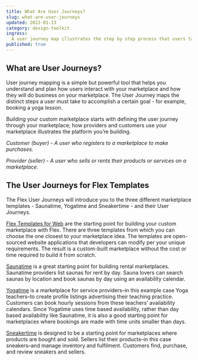 ```yaml
---
title: What Are User Journeys?
slug: what-are-user-journeys
updated: 2022-01-13
category: design-toolkit
ingress:
  A user journey map illustrates the step by step process that users take to complete a task. The Flex user journeys answer the question "How do users use the marketplace?"
published: true
---
```

## What are User Journeys?

User journey mapping is a simple but powerful tool that helps you understand and plan how users interact with your marketplace and how they will do business on your marketplace. The User Journey maps the distinct steps a user must take to accomplish a certain goal - for example, booking a yoga lesson.

Building your custom marketplace starts with defining the user journey through your marketplace; how providers and customers use your marketplace illustrates the platform you’re building. 

*Customer (buyer) - A user who registers to a marketplace to make purchases.*

*Provider (seller) - A user who sells or rents their products or services on a marketplace.*


## The User Journeys for Flex Templates

The Flex User Journeys will introduce you to the three different marketplace templates - Saunatime, Yogatime and Sneakertime - and their User Journeys.

[Flex Templates for Web](/background/concepts/#flex-templates-for-web-ftw) are the starting point for building your custom marketplace with Flex. There are three templates from which you can choose the one closest to your marketplace idea. The templates are open-sourced website applications that developers can modify per your unique requirements. The result is a custom-built marketplace without the cost or time required to build it from scratch. 

[Saunatime](/design-toolkit/user-journey-saunatime/) is a great starting point for building rental marketplaces. Saunatime providers list saunas for rent by day. Sauna lovers can search saunas by location and book saunas by day using an availability calendar.

[Yogatime](/design-toolkit/user-journey-yogatime/) is a marketplace for service providers–in this example case Yoga teachers–to create profile listings advertising their teaching practice. Customers can book hourly sessions from these teachers’ availability calendars. Since Yogatime uses time based availability, rather than day based availability like Saunatime, it is also a good starting point for marketplaces where bookings are made with time units smaller than days. 

[Sneakertime](/design-toolkit/user-journey-sneakertime/) is designed to be a starting point for marketplaces where products are bought and sold. Sellers list their products–in this case sneakers–and manage inventory and fulfilment. Customers find, purchase, and review sneakers and sellers. 
